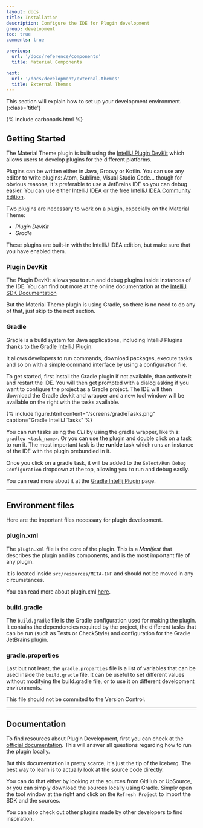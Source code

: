 ```yaml
---
layout: docs
title: Installation
description: Configure the IDE for Plugin development
group: development
toc: true
comments: true

previous:
  url: '/docs/reference/components'
  title: Material Components

next:
  url: '/docs/development/external-themes'
  title: External Themes
---
```


This section will explain how to set up your development environment.
{:class='title'}

{% include carbonads.html %}

## Getting Started

The Material Theme plugin is built using the
[IntelliJ Plugin DevKit](https://www.jetbrains.org/intellij/sdk/docs/welcome.html) which allows users to develop plugins
for the different platforms.

Plugins can be written either in Java, Groovy or Kotlin. You can use any editor to write plugins: Atom, Sublime, Visual
Studio Code... though for obvious reasons, it's preferable to use a JetBrains IDE so you can debug easier. You can use
either IntelliJ IDEA or the free
[IntelliJ IDEA Community Edition](https://www.jetbrains.com/idea/download/).

Two plugins are necessary to work on a plugin, especially on the Material Theme:
- *Plugin DevKit*
- *Gradle*

These plugins are built-in with the IntelliJ IDEA edition, but make sure that you have enabled them.

### Plugin DevKit

The Plugin DevKit allows you to run and debug plugins inside instances of the IDE. You can find out more at the online
documentation at the
[IntelliJ SDK Documentation](https://www.jetbrains.org/intellij/sdk/docs/basics/getting_started/setting_up_environment.html#configuring-intellij-platform-sdk)

But the Material Theme plugin is using Gradle, so there is no need to do any of that, just skip to the next section.

### Gradle

Gradle is a build system for Java applications, including IntelliJ Plugins thanks to the
[Gradle IntelliJ Plugin](https://github.com/JetBrains/gradle-intellij-plugin).

It allows developers to run commands, download packages, execute tasks and so on with a simple command interface by
using a configuration file.

To get started, first install the Gradle plugin if not available, than activate it and restart the IDE. You will then
get prompted with a dialog asking if you want to configure the project as a Gradle project. The IDE will then download
the Gradle devkit and wrapper and a new tool window will be available on the right with the tasks available.

{% include figure.html content="/screens/gradleTasks.png" caption="Gradle IntelliJ Tasks" %}

You can run tasks using the _CLI_ by using the gradle wrapper, like this: `gradlew <task_name>`. Or you can use the
plugin and double click on a task to run it. The most important task is the **runIde** task which runs an instance of
the IDE with the plugin prebundled in it.

Once you click on a gradle task, it will be added to the `Select/Run Debug Configuration` dropdown at the top, allowing
you to run and debug easily.

You can read more about it at the [Gradle Intellij Plugin](https://github.com/JetBrains/gradle-intellij-plugin) page.

----
## Environment files

Here are the important files necessary for plugin development.

### plugin.xml

The `plugin.xml` file is the core of the plugin. This is a _Manifest_ that describes the plugin and its components, and
is the most important file of any plugin.

It is located inside `src/resources/META-INF` and should not be moved in any circumstances.

You can read more about plugin.xml
[here](https://www.jetbrains.org/intellij/sdk/docs/basics/plugin_structure/plugin_configuration_file.html).

### build.gradle

The `build.gradle` file is the Gradle configuration used for making the plugin. It contains the dependencies required by
the project, the different tasks that can be run (such as Tests or CheckStyle) and configuration for the Gradle
JetBrains plugin.

### gradle.properties

Last but not least, the `gradle.properties` file is a list of variables that can be used inside the `build.gradle` file.
It can be useful to set different values without modifying the build.gradle file, or to use it on different development
environments.

This file should not be commited to the Version Control.

----
## Documentation

To find resources about Plugin Development, first you can check at the
[official documentation](https://www.jetbrains.org/intellij/sdk/docs/welcome.html). This will answer all questions
regarding how to run the plugin locally.

But this documentation is pretty scarce, it's just the tip of the iceberg. The best way to learn is to actually look at
the source code directly.

You can do that either by looking at the sources from GitHub or UpSource, or you can simply download the sources locally
using Gradle. Simply open the tool window at the right and click on the `Refresh Project` to import the SDK and the
sources.

You can also check out other plugins made by other developers to find inspiration.
